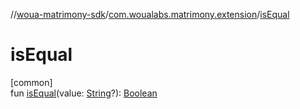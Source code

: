 //[woua-matrimony-sdk](../../index.md)/[com.woualabs.matrimony.extension](index.md)/[isEqual](is-equal.md)

# isEqual

[common]\
fun [isEqual](is-equal.md)(value: [String](https://kotlinlang.org/api/latest/jvm/stdlib/kotlin/-string/index.html)?): [Boolean](https://kotlinlang.org/api/latest/jvm/stdlib/kotlin/-boolean/index.html)

